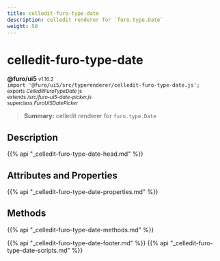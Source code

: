 ```yaml
---
title: celledit-furo-type-date
description: celledit renderer for `furo.type.Date`
weight: 50
---
```


# celledit-furo-type-date
**@furo/ui5** <small>v1.16.2</small>
<br>`import '@furo/ui5/src/typerenderer/celledit-furo-type-date.js';`<small>
<br>exports *CelleditFuroTypeDate* js
<br>extends */src/furo-ui5-date-picker.js*
<br>superclass *FuroUi5DatePicker*</small>

> **Summary:** celledit renderer for `furo.type.Date`

## Description



{{% api "_celledit-furo-type-date-head.md" %}}

## Attributes and Properties
{{% api "_celledit-furo-type-date-properties.md" %}}




## Methods
{{% api "_celledit-furo-type-date-methods.md" %}}






{{% api "_celledit-furo-type-date-footer.md" %}}
{{% api "_celledit-furo-type-date-scripts.md" %}}
